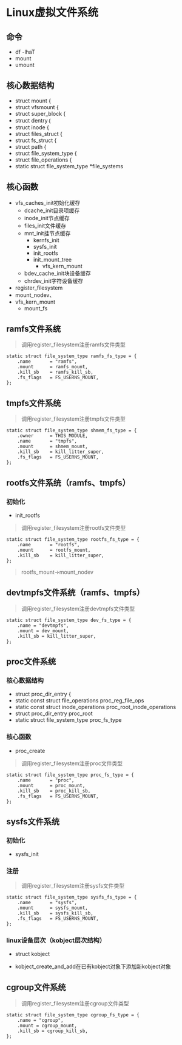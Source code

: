 # Linux虚拟文件系统 #

## 命令 ##
- df -lhaT
- mount
- umount

## 核心数据结构 ##
- struct mount {
- struct vfsmount {
- struct super_block {
- struct dentry｛
- struct inode { 
- struct files_struct {
- struct fs_struct {
- struct path {
- struct file_system_type {
- struct file_operations {
- static struct file_system_type *file_systems

## 核心函数 ##
- vfs\_caches\_init初始化缓存
	- dcache_init目录项缓存
	- inode_init节点缓存
	- files_init文件缓存
	- mnt_init挂节点缓存
		- kernfs_init
		- sysfs_init
		- init_rootfs
		- init_mount_tree
			- vfs\_kern\_mount 
	- bdev_cache_init块设备缓存
	- chrdev_init字符设备缓存 
- register_filesystem
- mount\_nodev、
- vfs\_kern\_mount
	- mount\_fs


## ramfs文件系统 ##

> 调用register_filesystem注册ramfs文件类型	

	static struct file_system_type ramfs_fs_type = {
		.name		= "ramfs",
		.mount		= ramfs_mount,
		.kill_sb	= ramfs_kill_sb,
		.fs_flags	= FS_USERNS_MOUNT,
	};

## tmpfs文件系统 ##

> 调用register_filesystem注册tmpfs文件类型	

	static struct file_system_type shmem_fs_type = {
		.owner		= THIS_MODULE,
		.name		= "tmpfs",
		.mount		= shmem_mount,
		.kill_sb	= kill_litter_super,
		.fs_flags	= FS_USERNS_MOUNT,
	};

## rootfs文件系统（ramfs、tmpfs） ##
### 初始化 ###

- init_rootfs

> 调用register_filesystem注册rootfs文件类型		

	static struct file_system_type rootfs_fs_type = {
		.name		= "rootfs",
		.mount		= rootfs_mount,
		.kill_sb	= kill_litter_super,
	};
> rootfs\_mount->mount\_nodev

## devtmpfs文件系统（ramfs、tmpfs） ##
> 调用register_filesystem注册devtmpfs文件类型		

	static struct file_system_type dev_fs_type = {
		.name = "devtmpfs",
		.mount = dev_mount,
		.kill_sb = kill_litter_super,
	};

## proc文件系统 ##
### 核心数据结构
- struct proc_dir_entry {
- static const struct file_operations proc_reg_file_ops
- static const struct inode_operations proc_root_inode_operations
- struct proc_dir_entry proc_root
- static struct file_system_type proc_fs_type

### 核心函数 ###
- proc_create

> 调用register_filesystem注册proc文件类型		

	static struct file_system_type proc_fs_type = {
		.name		= "proc",
		.mount		= proc_mount,
		.kill_sb	= proc_kill_sb,
		.fs_flags	= FS_USERNS_MOUNT,
	};

## sysfs文件系统 ##
### 初始化 ###

- sysfs_init

### 注册 ###

> 调用register_filesystem注册sysfs文件类型		

	static struct file_system_type sysfs_fs_type = {
		.name		= "sysfs",
		.mount		= sysfs_mount,
		.kill_sb	= sysfs_kill_sb,
		.fs_flags	= FS_USERNS_MOUNT,
	};
 
### linux设备层次（kobject层次结构） ###

- struct kobject

- kobject\_create\_and\_add在已有kobject对象下添加新kobject对象


## cgroup文件系统 ##
> 调用register_filesystem注册cgroup文件类型		

	static struct file_system_type cgroup_fs_type = {
		.name = "cgroup",
		.mount = cgroup_mount,
		.kill_sb = cgroup_kill_sb,
	};